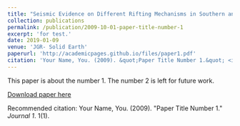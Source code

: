 ```yaml
---
title: "Seismic Evidence on Different Rifting Mechanisms in Southern and Northern Segments of the Fenhe‐Weihe Rift Zone"
collection: publications
permalink: /publication/2009-10-01-paper-title-number-1
excerpt: 'for test.'
date: 2019-01-09
venue: 'JGR- Solid Earth'
paperurl: 'http://academicpages.github.io/files/paper1.pdf'
citation: 'Your Name, You. (2009). &quot;Paper Title Number 1.&quot; <i>Journal 1</i>. 1(1).'
---
```

This paper is about the number 1. The number 2 is left for future work.

[Download paper here](http://academicpages.github.io/files/paper1.pdf)

Recommended citation: Your Name, You. (2009). "Paper Title Number 1." <i>Journal 1</i>. 1(1).
